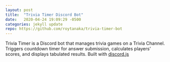 ```yaml
---
layout: post
title:  "Trivia Timer Discord Bot"
date:   2020-04-24 19:09:29 -0500
categories: jekyll update
repo: https://github.com/roytanaka/trivia-timer-bot
---
```

Trivia Timer is a Discord bot that manages trivia games on a Trivia Channel.  Triggers countdown timer for answer submission, calculates players’ scores, and displays tabulated results. Built with <a href="https://discord.js.org/" target="_blank">discord.js</a>
